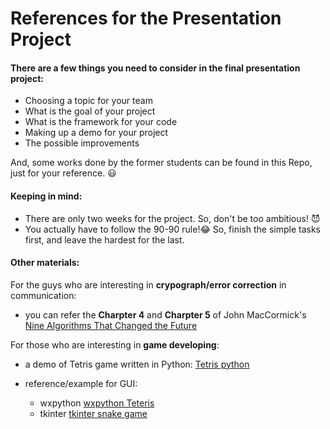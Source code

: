 # References for the Presentation Project

#### There are a few things you need to consider in the final presentation project:

- Choosing a topic for your team
- What is the goal of your project
- What is the framework for your code 
- Making up a demo for your project
- The possible improvements

And, some works done by the former students can be found in this Repo, just for your reference. :smiley: 

#### Keeping in mind:
- There are only two weeks for the project. So, don't be too ambitious! :smiling_imp:
- You actually have to follow the 90-90 rule!:joy: So, finish the simple tasks first, and leave the hardest for the last.

#### Other materials:

For the guys who are interesting in **crypograph/error correction** in communication: 

- you can refer the **Charpter 4** and **Charpter 5** of John MacCormick's [Nine Algorithms That Changed the Future](https://www.amazon.com/Nine-Algorithms-That-Changed-Future/dp/0691158193)


For those who are interesting in **game developing**:

- a demo of Tetris game written in Python: [Tetris python](https://www.youtube.com/watch?v=P76rnjmdIdU)

- reference/example for GUI: 
  - wxpython [wxpython Teteris](http://zetcode.com/wxpython/thetetrisgame/)
  - tkinter [tkinter snake game](https://codereview.stackexchange.com/questions/94290/classic-snake-game-using-python-tkinter-and-threading)

